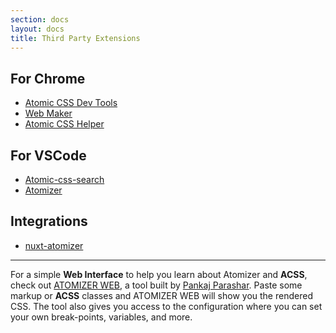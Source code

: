 ```yaml
---
section: docs
layout: docs
title: Third Party Extensions
---
```


<h2 id="chrome-extensions">For Chrome</h2>
<ul class="ul-list">
<li><a href="https://chrome.google.com/webstore/detail/atomic-css-devtools/dpkcndhnanpdlppppalhnhfbokhicdmi/related?hl=en">Atomic CSS Dev Tools</a></li>
<li><a href="https://chrome.google.com/webstore/detail/web-maker/lkfkkhfhhdkiemehlpkgjeojomhpccnh?hl=en">Web Maker</a></li>
<li><a href="https://chrome.google.com/webstore/detail/atomic-css-helper/gpickgadladepnjlmaipnekafhpmangd?hl=en">Atomic CSS Helper</a></li>
</ul>
<h2 id="vscode-extensions">For VSCode</h2>
<ul class="ul-list">
<li><a href="https://marketplace.visualstudio.com/items?itemName=ArvinH.atomic-css-search">Atomic-css-search</a></li>
<li><a href="https://marketplace.visualstudio.com/items?itemName=pankaj-parashar.atomizer">Atomizer</a></li>
</ul>
<h2 id="integrations">Integrations</h2>
<ul class="ul-list">
<li><a href="https://github.com/dword-design/nuxt-atomizer">nuxt-atomizer</a></li>
</ul>
<hr class="My(50px)">
<p class="noteBox info">For a simple <b class="Fw(b)">Web Interface</b> to help you learn about Atomizer and <b class="Fw(b)">ACSS</b>, check out <a href="https://pankajparashar-zz.github.io/atomizer-web/">ATOMIZER WEB</a>, a tool built by <a href="https://twitter.com/pankajparashar" title="@pankajparashar on Twitter">Pankaj Parashar</a>. Paste some markup or <b class="Fw(b)">ACSS</b> classes and ATOMIZER WEB will show you the rendered CSS. The tool also gives you access to the configuration where you can set your own break-points, variables, and more.</p>
